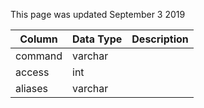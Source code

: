 This page was updated September 3 2019

| Column  | Data Type | Description |
| ------- | --------- | ----------- |
| command | varchar   |             |
| access  | int       |             |
| aliases | varchar   |             |